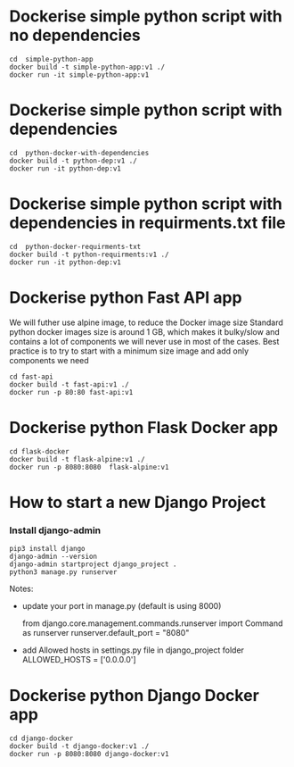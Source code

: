 # 

# Dockerise simple python script with no dependencies 
    cd  simple-python-app 
    docker build -t simple-python-app:v1 ./
    docker run -it simple-python-app:v1

# Dockerise simple python script with  dependencies 
    cd  python-docker-with-dependencies
    docker build -t python-dep:v1 ./
    docker run -it python-dep:v1


# Dockerise simple python script with dependencies in requirments.txt file

    cd  python-docker-requirments-txt
    docker build -t python-requirments:v1 ./
    docker run -it python-dep:v1



# Dockerise python Fast API app

We will futher use alpine image, to reduce the Docker image size
Standard python docker images size is around 1 GB, which makes it bulky/slow and contains a lot of components we will never use in most of the cases.
Best practice is to try to start with a minimum size image and add only components we need

    cd fast-api
    docker build -t fast-api:v1 ./
    docker run -p 80:80 fast-api:v1

# Dockerise python Flask Docker app

    cd flask-docker
    docker build -t flask-alpine:v1 ./
    docker run -p 8080:8080  flask-alpine:v1



# How to start a new Django Project
### Install django-admin 
    pip3 install django
    django-admin --version
    django-admin startproject django_project .
    python3 manage.py runserver

Notes: 

- update your port in manage.py (default is using 8000)

    from django.core.management.commands.runserver import Command as runserver
    runserver.default_port = "8080"
    
- add Allowed hosts in settings.py file  in django_project folder
    ALLOWED_HOSTS = ['0.0.0.0']

# Dockerise python Django Docker app

    cd django-docker
    docker build -t django-docker:v1 ./
    docker run -p 8080:8080 django-docker:v1
 